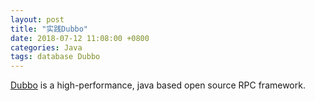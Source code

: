 ```yaml
---
layout: post
title: "实践Dubbo"
date: 2018-07-12 11:08:00 +0800
categories: Java
tags: database Dubbo
---
```


[Dubbo](http://dubbo.apache.org/) is a high-performance, java based open source RPC framework.